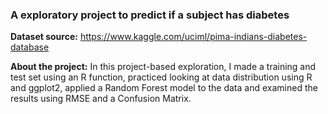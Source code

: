 ### A exploratory project to predict if a subject has diabetes

**Dataset source:** https://www.kaggle.com/uciml/pima-indians-diabetes-database 

**About the project:**
In this project-based exploration, I made a training and test set using an R function, practiced looking at data distribution using R and ggplot2, applied a Random Forest model to the data and examined the results using RMSE and a Confusion Matrix. 
